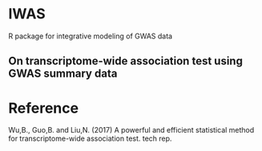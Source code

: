 # IWAS
R package for integrative modeling of GWAS data

## On transcriptome-wide association test using GWAS summary data
# Reference
Wu,B., Guo,B. and Liu,N. (2017) A powerful and efficient statistical method for transcriptome-wide association test. tech rep.
